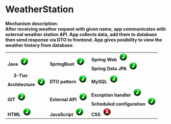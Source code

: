 # WeatherStation
<B>Mechanism description:<br>
After receiving weather request with given name, app communicates with external weather station API. App collects data, add them to database then send response via DTO to frontend.
App gives posibility to view the weather history from database.
  
<table>
  <tr>
    <td>Java&nbsp&nbsp<img alt="Done" src="https://github.com/Pawel-Iskra/Media/blob/master/Done.png"
        width="25" height="25"></a></td>
    <td>SpringBoot&nbsp&nbsp<img alt="Done" src="https://github.com/Pawel-Iskra/Media/blob/master/Done.png"
        width=25" height="25"></a></td>
    <td>Spring Web&nbsp&nbsp<img alt="Done" src="https://github.com/Pawel-Iskra/Media/blob/master/Done.png"
        width=25" height="25"></a>
        <br>Spring Data JPA&nbsp&nbsp<img alt="Done" src="https://github.com/Pawel-Iskra/Media/blob/master/Done.png"
        width=25" height="25"></a>
    </td>
  </tr>
  
  <tr>
    <td>&nbsp&nbsp&nbsp&nbsp&nbsp3-Tier<br>Architecture&nbsp&nbsp<img alt="Done" src="https://github.com/Pawel-Iskra/Media/blob/master/Done.png"
        width=25" height="25"></a>
    </td>
    <td>DTO pattern&nbsp&nbsp<img alt="Done" src="https://github.com/Pawel-Iskra/Media/blob/master/Done.png"
        width=25" height="25"></a>
    </td>
    <td>MySQL&nbsp&nbsp<img alt="Done" src="https://github.com/Pawel-Iskra/Media/blob/master/Done.png"
        width="25" height="25"></a>
    </td>
  </tr>
    <td>GIT&nbsp&nbsp<img alt="Done" src="https://github.com/Pawel-Iskra/Media/blob/master/Done.png"
        width=25" height="25"></a>
    </td>
    <td>External API&nbsp&nbsp<img alt="Done" src="https://github.com/Pawel-Iskra/Media/blob/master/Done.png"
        width=25" height="25"></a>
    </td>
    <td>Exception handler&nbsp&nbsp<img alt="Done" src="https://github.com/Pawel-Iskra/Media/blob/master/Done.png"
        width=25" height="25"></a>
        <br>Scheduled configuration&nbsp&nbsp<img alt="Done" src="https://github.com/Pawel-Iskra/Media/blob/master/Done.png"
        width=25" height="25"></a>
  <tr>
    
  </tr>
  
  <tr>
    <td>HTML&nbsp&nbsp<img alt="Done" src="https://github.com/Pawel-Iskra/Media/blob/master/Done.png"
        width=25" height="25"></a>
    </td>
    <td>JavaScript&nbsp&nbsp<img alt="Done" src="https://github.com/Pawel-Iskra/Media/blob/master/Done.png"
        width=25" height="25"></a>
    </td> 
    <td>CSS&nbsp&nbsp<img alt="Done" src="https://github.com/Pawel-Iskra/Media/blob/master/Done%20not.png"
        width=25" height="25"></a>
    </td>  
  </tr>
  
</table>  
</B>
